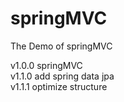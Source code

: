 # springMVC
The Demo of springMVC

v1.0.0    springMVC  
v1.1.0    add spring data jpa  
  v1.1.1  optimize structure  
